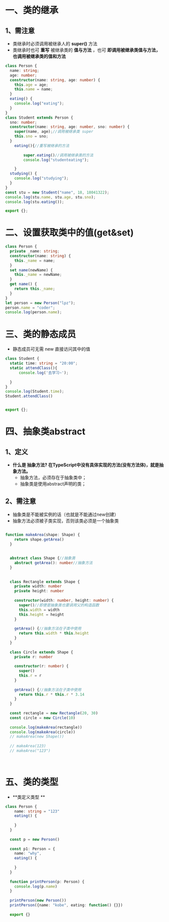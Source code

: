 # 一、类的继承



## 1、需注意

+ 类继承时必须调用被继承人的 **super()** 方法
+ 类继承时也可 **重写** 被继承类的 **值与方法** ，也可 **即调用被继承类值与方法，也调用被继承类的值和方法**

```typescript
class Person {
  name: string;
  age: number;
  constructor(name: string, age: number) {
    this.age = age;
    this.name = name;
  }
  eating() {
    console.log("eating");
  }
}
class Student extends Person {
  sno: number;
  constructor(name: string, age: number, sno: number) {
    super(name, age);//调用被继承类 super
    this.sno = sno;
  }
    eating(){//重写被继承的方法
      
        super.eating()//调用被继承类的方法
        console.log("studenteating");

    }
  studying() {
    console.log("studying");
  }
}
const stu = new Student("name", 18, 18041322);
console.log(stu.name, stu.age, stu.sno);
console.log(stu.eating());

export {};

```





# 二、设置获取类中的值(get&set)



```typescript
class Person {
  private _name: string;
  constructor(name: string) {
    this._name = name;
  }
  set name(newName) {
    this._name = newName;
  }
  get name() {
    return this._name;
  }
}
let person = new Person("lpz");
person.name = "coder";
console.log(person.name);

```



# 三、类的静态成员

+ 静态成员可无需 new 直接访问其中的值

```typescript
class Student {
  static time: string = "20:00";
  static attendClass(){
      console.log('去学习~');
      
  }
}
console.log(Student.time);
Student.attendClass()


export {};

```



# 四、抽象类abstract

## 1、定义

+ **什么是 抽象方法? 在TypeScript中没有具体实现的方法(没有方法体)，就是抽象方法。**
  + 抽象方法，必须存在于抽象类中；
  + 抽象类是使用abstract声明的类；

## 2、需注意

+ 抽象类是不能被实例的话（也就是不能通过new创建） 
+ 抽象方法必须被子类实现，否则该类必须是一个抽象类



```typescript

function makeArea(shape: Shape) {
    return shape.getArea()
  }
  
  
  abstract class Shape {//抽象类
    abstract getArea(): number//抽象方法
  }
  
  
  class Rectangle extends Shape {
    private width: number
    private height: number
  
    constructor(width: number, height: number) {
      super()//即便是抽象类也要调用父的构造函数
      this.width = width
      this.height = height
    }
  
    getArea() {//抽象方法在子类中使用
      return this.width * this.height
    }
  }
  
  class Circle extends Shape {
    private r: number
  
    constructor(r: number) {
      super()
      this.r = r
    }
  
    getArea() {//抽象方法在子类中使用
      return this.r * this.r * 3.14
    }
  }
  
  const rectangle = new Rectangle(20, 30)
  const circle = new Circle(10)
  
  console.log(makeArea(rectangle))
  console.log(makeArea(circle))
  // makeArea(new Shape())
  
  // makeArea(123)
  // makeArea("123")
  
  
```



# 五、类的类型

+  **类定义类型 ** 

```typescript
class Person {
    name: string = "123"
    eating() {
  
    }
  }
  
  const p = new Person()
  
  const p1: Person = {
    name: "why",
    eating() {
  
    }
  }
  
  function printPerson(p: Person) {
    console.log(p.name)
  }
  
  printPerson(new Person())
  printPerson({name: "kobe", eating: function() {}})
  
  export {}
  
  
```

















